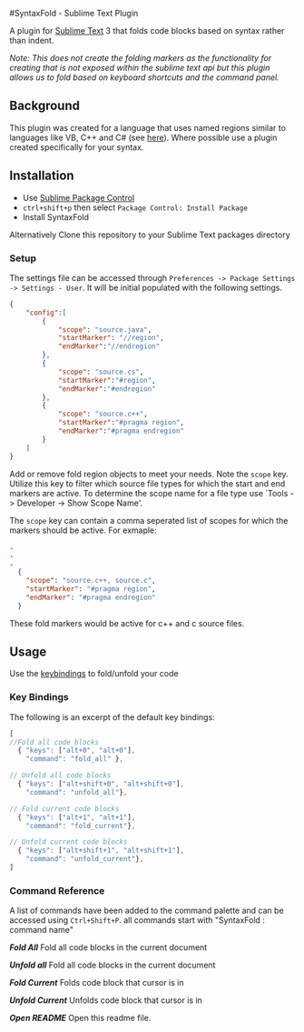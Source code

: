 #SyntaxFold - Sublime Text Plugin

A plugin for [Sublime Text][st] 3 that folds code blocks based on syntax rather than indent.

<i>Note: This does not create the folding markers as the functionality for creating that is not exposed within the sublime text api but this plugin allows us to fold based on keyboard shortcuts and the command panel.</i>

## Background
This plugin was created for a language that uses named regions similar to languages like VB, C++ and C# (see [here][vs]). Where possible use a plugin created specifically for your syntax.

## Installation
* Use [Sublime Package Control](http://wbond.net/sublime_packages/package_control "Sublime Package Control")
* `ctrl+shift+p` then select `Package Control: Install Package`
* Install SyntaxFold

Alternatively Clone this repository to your Sublime Text packages directory

### Setup
The settings file can be accessed through `Preferences -> Package Settings -> Settings - User`.  It will be initial populated with the following settings.

```json
{
    "config":[
        {
            "scope": "source.java",
            "startMarker": "//region",
            "endMarker":"//endregion"
        },
        {
            "scope": "source.cs",
            "startMarker":"#region",
            "endMarker":"#endregion"
        },
        {
            "scope": "source.c++",
            "startMarker":"#pragma region",
            "endMarker":"#pragma endregion"
        }
    ]
}
```

Add or remove fold region objects to meet your needs.  Note the `scope` key. Utilize this key to filter which source file types for which the start and end markers are active. To determine the scope name for a file type use `Tools -> Developer -> Show Scope Name'.

The `scope` key can contain a comma seperated list of scopes for which the markers should be active.  For exmaple:

```json
.
.
.
  {
    "scope": "source.c++, source.c",
    "startMarker": "#pragma region",
    "endMarker": "#pragma endregion"
  }
```
These fold markers would be active for c++ and c source files.


## Usage
Use the [keybindings](#command-examples) to fold/unfold your code

### Key Bindings ###

The following is an excerpt of the default key bindings:

```js
[
//Fold all code blocks
  { "keys": ["alt+0", "alt+0"],
    "command": "fold_all" },

// Unfold all code blocks
  { "keys": ["alt+shift+0", "alt+shift+0"],
    "command": "unfold_all"},

// Fold current code blocks
  { "keys": ["alt+1", "alt+1"],
    "command": "fold_current"},

// Unfold current code blocks
  { "keys": ["alt+shift+1", "alt+shift+1"],
    "command": "unfold_current"},
]

```

### Command Reference

A list of commands have been added to the command palette and can be accessed using `Ctrl+Shift+P`.
all commands start with "SyntaxFold : command name"

***Fold All***
Fold all code blocks in the current document

***Unfold all***
Fold all code blocks in the current document

***Fold Current***
Folds code block that cursor is in

***Unfold Current***
Unfolds code block that cursor is in

***Open README***
Open this readme file.


<!-- Links -->
[vs]:http://blogs.msdn.com/b/zainnab/archive/2013/07/12/visual-studio-2013-organize-your-code-with-named-regions.aspx
[st]: http://sublimetext.com/
